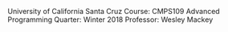 University of California Santa Cruz
Course: CMPS109 Advanced Programming
Quarter: Winter 2018
Professor: Wesley Mackey
